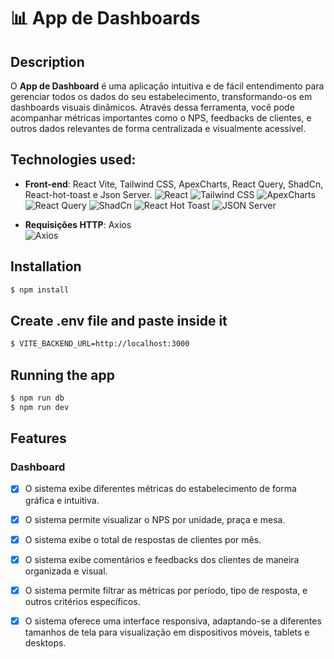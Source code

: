 <p align="center">
  <h1>📊 App de Dashboards</h1>
</p>

## Description

O **App de Dashboard** é uma aplicação intuitiva e de fácil entendimento para gerenciar todos os dados do seu estabelecimento, transformando-os em dashboards visuais dinâmicos. Através dessa ferramenta, você pode acompanhar métricas importantes como o NPS, feedbacks de clientes, e outros dados relevantes de forma centralizada e visualmente acessível.

## Technologies used:

- **Front-end**: React Vite, Tailwind CSS, ApexCharts, React Query, ShadCn, React-hot-toast e Json Server.
  <img src="https://img.shields.io/badge/React-61DAFB?style=flat-square&logo=react&logoColor=black" alt="React" />
  <img src="https://img.shields.io/badge/TailwindCSS-38B2AC?style=flat-square&logo=tailwind-css&logoColor=white" alt="Tailwind CSS" />
  <img src="https://img.shields.io/badge/ApexCharts-FF9900?style=flat-square&logo=apexcharts&logoColor=white" alt="ApexCharts" />
  <img src="https://img.shields.io/badge/React%20Query-FF4154?style=flat-square&logo=react-query&logoColor=white" alt="React Query" />
  <img src="https://img.shields.io/badge/ShadCN-008B8B?style=flat-square&logo=shadcn&logoColor=white" alt="ShadCn" />
  <img src="https://img.shields.io/badge/React%20Hot%20Toast-000000?style=flat-square&logo=react&logoColor=white" alt="React Hot Toast" />
  <img src="https://img.shields.io/badge/JSON%20Server-6CC24A?style=flat-square&logo=json&logoColor=white" alt="JSON Server" />

- **Requisições HTTP**: Axios  
  <img src="https://img.shields.io/badge/Axios-5A29E4?style=flat-square&logo=axios&logoColor=white" alt="Axios" />

## Installation
```bash
$ npm install
```

## Create .env file and paste inside it
```bash
$ VITE_BACKEND_URL=http://localhost:3000
```

## Running the app
```bash
$ npm run db
$ npm run dev
```

## Features

### Dashboard

- [x] O sistema exibe diferentes métricas do estabelecimento de forma gráfica e intuitiva.
- [x] O sistema permite visualizar o NPS por unidade, praça e mesa.
- [x] O sistema exibe o total de respostas de clientes por mês.
- [x] O sistema exibe comentários e feedbacks dos clientes de maneira organizada e visual.
- [x] O sistema permite filtrar as métricas por período, tipo de resposta, e outros critérios específicos.
- [x] O sistema oferece uma interface responsiva, adaptando-se a diferentes tamanhos de tela para visualização em dispositivos móveis, tablets e desktops.




